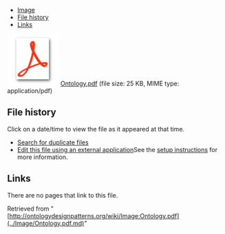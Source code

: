 * [Image](../Image/Ontology.pdf.md#file)
* [File history](../Image/Ontology.pdf.md#filehistory)
* [Links](../Image/Ontology.pdf.md#filelinks)

[![](../skins/common/images/icons/fileicon-pdf.png)](../Image/Ontology.pdf.md "Ontology.pdf")
[Ontology.pdf](../images/c/c1/Ontology.pdf "Ontology.pdf")‎  (file size: 25 KB, MIME type: application/pdf)





## File history

Click on a date/time to view the file as it appeared at that time.



  
* [Search for duplicate files](http://ontologydesignpatterns.org/wiki/Special:FileDuplicateSearch/Ontology.pdf "Special:FileDuplicateSearch/Ontology.pdf")
* [Edit this file using an external application](http://ontologydesignpatterns.org/wiki/index.php?title=Image:Ontology.pdf&action=edit&externaledit=true&mode=file "Image:Ontology.pdf")See the [setup instructions](http://www.mediawiki.org/wiki/Manual:External_editors "http://www.mediawiki.org/wiki/Manual:External_editors") for more information.

## Links



There are no pages that link to this file.




Retrieved from "[http://ontologydesignpatterns.org/wiki/Image:Ontology.pdf](../Image/Ontology.pdf.md)"